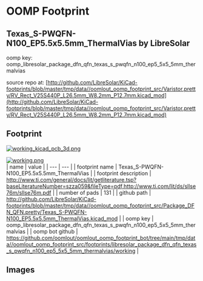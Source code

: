 # OOMP Footprint  
## Texas_S-PWQFN-N100_EP5.5x5.5mm_ThermalVias  by LibreSolar  
  
oomp key: oomp_libresolar_package_dfn_qfn_texas_s_pwqfn_n100_ep5_5x5_5mm_thermalvias  
  
source repo at: [http://github.com/LibreSolar/KiCad-footprints/blob/master/tmp/data//oomlout_oomp_footprint_src/Varistor.pretty/RV_Rect_V25S440P_L26.5mm_W8.2mm_P12.7mm.kicad_mod](http://github.com/LibreSolar/KiCad-footprints/blob/master/tmp/data//oomlout_oomp_footprint_src/Varistor.pretty/RV_Rect_V25S440P_L26.5mm_W8.2mm_P12.7mm.kicad_mod)  
## Footprint  
  
[![working_kicad_pcb_3d.png](working_kicad_pcb_3d_600.png)](working_kicad_pcb_3d.png)  
  
[![working.png](working_600.png)](working.png)  
| name | value | 
| --- | --- | 
| footprint name | Texas_S-PWQFN-N100_EP5.5x5.5mm_ThermalVias | 
| footprint description | http://www.ti.com/general/docs/lit/getliterature.tsp?baseLiteratureNumber=szza059&fileType=pdf,http://www.ti.com/lit/ds/sllse76m/sllse76m.pdf | 
| number of pads | 131 | 
| github path | http://github.com/LibreSolar/KiCad-footprints/blob/master/tmp/data//oomlout_oomp_footprint_src/Package_DFN_QFN.pretty/Texas_S-PWQFN-N100_EP5.5x5.5mm_ThermalVias.kicad_mod | 
| oomp key | oomp_libresolar_package_dfn_qfn_texas_s_pwqfn_n100_ep5_5x5_5mm_thermalvias | 
| oomp bot github | https://github.com/oomlout/oomlout_oomp_footprint_bot/tree/main/tmp/data//oomlout_oomp_footprint_src/footprints/libresolar_package_dfn_qfn_texas_s_pwqfn_n100_ep5_5x5_5mm_thermalvias/working | 
## Images  

